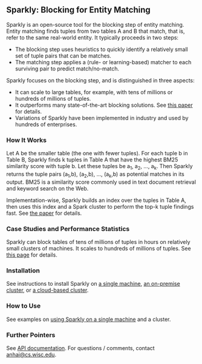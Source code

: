 ## Sparkly: Blocking for Entity Matching

Sparkly is an open-source tool for the blocking step of entity matching. Entity matching finds tuples from two tables A and B that match, that is, refer to the same real-world entity. It typically proceeds in two steps: 


* The blocking step uses heuristics to quickly identify a relatively small set of tuple pairs that can be matches.
* The matching step applies a (rule- or learning-based) matcher to each surviving pair to predict match/no-match. 

Sparkly focuses on the blocking step, and is distinguished in three aspects: 


* It can scale to large tables, for example, with tens of millions or hundreds of millions of tuples. 
* It outperforms many state-of-the-art blocking solutions. See [this paper](https://www.vldb.org/pvldb/vol16/p1507-paulsen.pdf) for details. 
* Variations of Sparkly have been implemented in industry and used by hundreds of enterprises. 

### How It Works

Let A be the smaller table (the one with fewer tuples). For each tuple b in Table B, Sparkly finds k tuples in Table A that have the highest BM25 similarity score with tuple b. Let these tuples be a<sub>1</sub>, a<sub>2</sub>, ..., a<sub>k</sub>. Then Sparkly returns the tuple pairs (a<sub>1</sub>,b), (a<sub>2</sub>,b), ..., (a<sub>k</sub>,b) as potential matches in its output. BM25 is a similarity score commonly used in text document retrieval and keyword search on the Web. 

Implementation-wise, Sparkly builds an index over the tuples in Table A, then uses this index and a Spark cluster to perform the top-k tuple findings fast. See [the paper](https://www.vldb.org/pvldb/vol16/p1507-paulsen.pdf) for details. 

### Case Studies and Performance Statistics

Sparkly can block tables of tens of millions of tuples in hours on relatively small clusters of machines. It scales to hundreds of millions of tuples. See [this page](https://github.com/anhaidgroup/sparkly/blob/docs-update/doc/case-studies-n-performance-stats.md) for details. 

### Installation

See instructions to install Sparkly on [a single machine](https://github.com/anhaidgroup/sparkly/blob/docs-update/doc/install-single-machine.md), [an on-premise cluster](), or [a cloud-based cluster](). 

### How to Use

See examples on [using Sparkly on a single machine]() and a cluster. 

### Further Pointers

See [API documentation](https://derekpaulsen.github.io/sparkly/html/). 
For questions / comments, contact [anhai@cs.wisc.edu](mailto:anhai@cs.wisc.edu).

